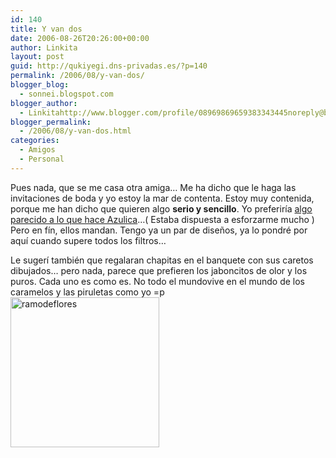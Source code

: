 ```yaml
---
id: 140
title: Y van dos
date: 2006-08-26T20:26:00+00:00
author: Linkita
layout: post
guid: http://qukiyegi.dns-privadas.es/?p=140
permalink: /2006/08/y-van-dos/
blogger_blog:
  - sonnei.blogspot.com
blogger_author:
  - Linkitahttp://www.blogger.com/profile/08969869659383343445noreply@blogger.com
blogger_permalink:
  - /2006/08/y-van-dos.html
categories:
  - Amigos
  - Personal
---
```

Pues nada, que se me casa otra amiga&#8230; Me ha dicho que le haga las invitaciones de boda y yo estoy la mar de contenta. Estoy muy contenida, porque me han dicho que quieren algo <span style="font-weight: bold;">serio y sencillo</span>. Yo preferiría [algo parecido a lo que hace Azulica](http://blogs.ya.com/azulica/c_306.htm#comment_1)&#8230;( Estaba dispuesta a esforzarme mucho ) Pero en fín, ellos mandan. Tengo ya un par de diseños, ya lo pondré por aquí cuando supere todos los filtros&#8230;

Le sugerí también que regalaran chapitas en el banquete con sus caretos dibujados&#8230; pero nada, parece que prefieren los jaboncitos de olor y los puros. Cada uno es como es. No todo el mundovive en el mundo de los caramelos y las piruletas como yo =p  
[<img src="http://static.flickr.com/85/225459032_fd11d033fe_m.jpg" alt="ramodeflores" border="0" height="240" width="238" />](http://www.flickr.com/photos/linkita/225459032/)